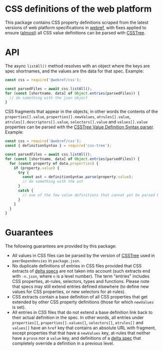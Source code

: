 # CSS definitions of the web platform

This package contains CSS property definitions scraped from the latest versions of web platform specifications in [webref](https://github.com/w3c/webref), with fixes applied to ensure ([almost](#guarantees)) all CSS value definitions can be parsed with [CSSTree](https://github.com/csstree/csstree).

# API

The async `listAll()` method resolves with an object where the keys are spec shortnames, and the values are the data for that spec. Example:

```js
const css = require('@webref/css');

const parsedFiles = await css.listAll();
for (const [shortname, data] of Object.entries(parsedFiles)) {
  // do something with the json object
}
```

CSS fragments that appear in the objects, in other words the contents of the `properties[].value`, `properties[].newValues`, `atrules[].value`, `atrules[].descriptors[].value`, `selectors[].value` and `values[].value` properties can be parsed with the [CSSTree Value Definition Syntax parser](https://github.com/csstree/csstree/blob/master/docs/definition-syntax.md#value-definition-syntax). Example:

```js
const css = require('@webref/css');
const { definitionSyntax } = require('css-tree');

const parsedFiles = await css.listAll();
for (const [shortname, data] of Object.entries(parsedFiles)) {
  for (const property of data.properties) {
    if (property.value) {
      try {
        const ast = definitionSyntax.parse(property.value);
        // do something with the ast
      }
      catch {
        // one of the few value definitions that cannot yet be parsed by CSSTree
      }
    }
  }
}
```

# Guarantees

The following guarantees are provided by this package:
- All values in CSS files can be parsed by the version of [CSSTree](https://github.com/csstree/csstree) used in `peerDependencies` in `package.json`.
- No duplicate definitions of entries in CSS files provided that CSS extracts of [delta specs](https://github.com/w3c/browser-specs/#seriescomposition) are not taken into account (such extracts end with `-n.json`, where `n` is a level number). The term "entries" includes CSS properties, at-rules, selectors, types and functions. Please note that specs may still extend entries defined elsewhere (to define new values for CSS properties, or new selectors for at-rules).
- CSS extracts contain a base definition of all CSS properties that get extended by other CSS property definitions (those for which `newValues` is set).
- All entries in CSS files that do not extend a base definition link back to their actual definition in the spec. In other words, all entries under `properties[]`, `properties[].values[]`, `selectors[]`, `atrules[]` and `values[]` have an `href` key that contains an absolute URL with fragment, except properties that that have a `newValues` key, at-rules that neither have a `prose` nor a `value` key, and definitions of a [delta spec](https://github.com/w3c/browser-specs/#seriescomposition) that completely override a definition in a previous level.
